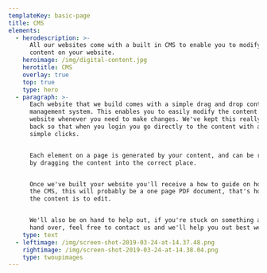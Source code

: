 ```yaml
---
templateKey: basic-page
title: CMS
elements:
  - herodescription: >-
      All our websites come with a built in CMS to enable you to modify all the
      content on your website.
    heroimage: /img/digital-content.jpg
    herotitle: CMS
    overlay: true
    top: true
    type: hero
  - paragraph: >-
      Each website that we build comes with a simple drag and drop content
      management system. This enables you to easily modify the content of the
      website whenever you need to make changes. We've kept this really stripped
      back so that when you login you go directly to the content with a few
      simple clicks. 


      Each element on a page is generated by your content, and can be reordered
      by dragging the content into the correct place. 


      Once we've built your website you'll receive a how to guide on how to use
      the CMS, this will probably be a one page PDF document, that's how simple
      the content is to edit.


      We'll also be on hand to help out, if you're stuck on something after the
      hand over, feel free to contact us and we'll help you out best we can.
    type: text
  - leftimage: /img/screen-shot-2019-03-24-at-14.37.48.png
    rightimage: /img/screen-shot-2019-03-24-at-14.38.04.png
    type: twoupimages
---
```


